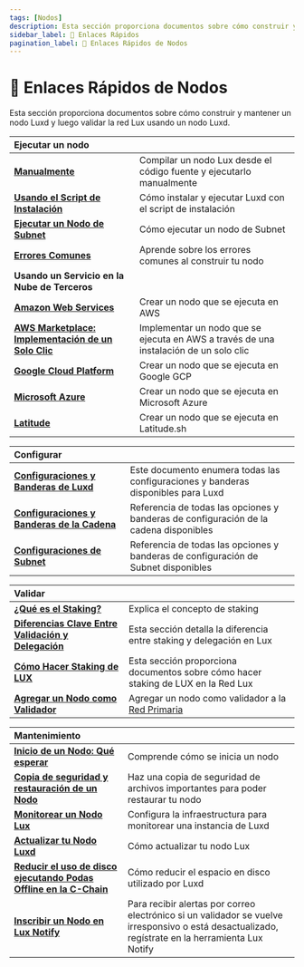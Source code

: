 ```yaml
---
tags: [Nodos]
description: Esta sección proporciona documentos sobre cómo construir y mantener un nodo Luxd, y luego validar la red Lux usando un nodo Luxd.
sidebar_label: 🔗 Enlaces Rápidos
pagination_label: 🔗 Enlaces Rápidos de Nodos
---
```


# 🔗 Enlaces Rápidos de Nodos

Esta sección proporciona documentos sobre cómo construir y mantener un nodo Luxd
y luego validar la red Lux usando un nodo Luxd.

| Ejecutar un nodo                                                                                          |                                                                                       |
| :-------------------------------------------------------------------------------------------------------- | :------------------------------------------------------------------------------------ |
| [**Manualmente**](/nodes/run/node-manually.md)                                                            | Compilar un nodo Lux desde el código fuente y ejecutarlo manualmente            |
| [**Usando el Script de Instalación**](/nodes/run/with-installer/installing-luxd.md)                                       | Cómo instalar y ejecutar Luxd con el script de instalación                     |
| [**Ejecutar un Nodo de Subnet**](/nodes/run/subnet-node.md)                                               | Cómo ejecutar un nodo de Subnet                                                       |
| [**Errores Comunes**](nodes/run/FAQ.md)                                                                   | Aprende sobre los errores comunes al construir tu nodo                                |
| **Usando un Servicio en la Nube de Terceros**                                                             |                                                                                       |
| [**Amazon Web Services**](/nodes/run/third-party/aws-node.md)                                             | Crear un nodo que se ejecuta en AWS                                                   |
| [**AWS Marketplace: Implementación de un Solo Clic**](nodes/run/third-party/aws-marketplace-one-click.md) | Implementar un nodo que se ejecuta en AWS a través de una instalación de un solo clic |
| [**Google Cloud Platform**](/nodes/run/third-party/google-cloud-node.md)                                  | Crear un nodo que se ejecuta en Google GCP                                            |
| [**Microsoft Azure**](/nodes/run/third-party/microsoft-azure-node.md)                                     | Crear un nodo que se ejecuta en Microsoft Azure                                       |
| [**Latitude**](/nodes/run/third-party/latitude-node.md)                                                   | Crear un nodo que se ejecuta en Latitude.sh                                           |

| Configurar                                                                                    |                                                                                          |
| :-------------------------------------------------------------------------------------------- | :--------------------------------------------------------------------------------------- |
| [**Configuraciones y Banderas de Luxd**](/nodes/configure/luxd-config-flags.md) | Este documento enumera todas las configuraciones y banderas disponibles para Luxd |
| [**Configuraciones y Banderas de la Cadena**](/nodes/configure/chain-config-flags.md)         | Referencia de todas las opciones y banderas de configuración de la cadena disponibles    |
| [**Configuraciones de Subnet**](/nodes/configure/subnet-configs.md)                           | Referencia de todas las opciones y banderas de configuración de Subnet disponibles       |

| Validar                                                                                        |                                                                                            |
| :--------------------------------------------------------------------------------------------- | :----------------------------------------------------------------------------------------- |
| [**¿Qué es el Staking?**](/nodes/validate/what-is-staking.md)                                  | Explica el concepto de staking                                                             |
| [**Diferencias Clave Entre Validación y Delegación**](/nodes/validate/validate-or-delegate.md) | Esta sección detalla la diferencia entre staking y delegación en Lux                 |
| [**Cómo Hacer Staking de LUX**](/nodes/validate/how-to-stake.md)                              | Esta sección proporciona documentos sobre cómo hacer staking de LUX en la Red Lux   |
| [**Agregar un Nodo como Validador**](nodes/validate/add-a-validator.md)                        | Agregar un nodo como validador a la [Red Primaria](/learn/lux/lux-platform.md) |

| Mantenimiento                                                                                                |                                                                                                                                                         |
| :----------------------------------------------------------------------------------------------------------- | :------------------------------------------------------------------------------------------------------------------------------------------------------ |
| [**Inicio de un Nodo: Qué esperar**](/nodes/maintain/node-bootstrap.md)                                      | Comprende cómo se inicia un nodo                                                                                                                        |
| [**Copia de seguridad y restauración de un Nodo**](/nodes/maintain/node-backup-and-restore.md)               | Haz una copia de seguridad de archivos importantes para poder restaurar tu nodo                                                                         |
| [**Monitorear un Nodo Lux**](/nodes/maintain/setting-up-node-monitoring.md)                            | Configura la infraestructura para monitorear una instancia de Luxd                                                                               |
| [**Actualizar tu Nodo Luxd**](/nodes/maintain/upgrade-your-luxd-node.md)                       | Cómo actualizar tu nodo Lux                                                                                                                       |
| [**Reducir el uso de disco ejecutando Podas Offline en la C-Chain**](/nodes/maintain/run-offline-pruning.md) | Cómo reducir el espacio en disco utilizado por Luxd                                                                                              |
| [**Inscribir un Nodo en Lux Notify**](/nodes/maintain/notify.md)                             | Para recibir alertas por correo electrónico si un validador se vuelve irresponsivo o está desactualizado, regístrate en la herramienta Lux Notify |

